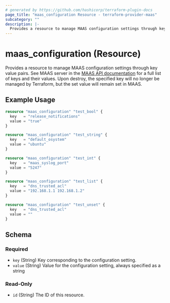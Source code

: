 ```yaml
---
# generated by https://github.com/hashicorp/terraform-plugin-docs
page_title: "maas_configuration Resource - terraform-provider-maas"
subcategory: ""
description: |-
  Provides a resource to manage MAAS configuration settings through key value pairs. See MAAS server in the MAAS API documentation https://maas.io/docs/api for a full list of keys and their values. Upon destroy, the specified key will no longer be managed by Terraform, but the set value will remain set in MAAS.
---
```


# maas_configuration (Resource)

Provides a resource to manage MAAS configuration settings through key value pairs. See MAAS server in the [MAAS API documentation](https://maas.io/docs/api) for a full list of keys and their values. Upon destroy, the specified key will no longer be managed by Terraform, but the set value will remain set in MAAS.

## Example Usage

```terraform
resource "maas_configuration" "test_bool" {
  key   = "release_notifications"
  value = "true"
}

resource "maas_configuration" "test_string" {
  key   = "default_osystem"
  value = "ubuntu"
}

resource "maas_configuration" "test_int" {
  key   = "maas_syslog_port"
  value = "5247"
}

resource "maas_configuration" "test_list" {
  key   = "dns_trusted_acl"
  value = "192.168.1.1 192.168.1.2"
}

resource "maas_configuration" "test_unset" {
  key   = "dns_trusted_acl"
  value = ""
}
```

<!-- schema generated by tfplugindocs -->
## Schema

### Required

- `key` (String) Key corresponding to the configuration setting.
- `value` (String) Value for the configuration setting, always specified as a string

### Read-Only

- `id` (String) The ID of this resource.
